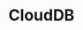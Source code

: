 ---
title: CloudDB
slug: clouddb
excerpt: Aan de slag met uw database binnen enkele klikken. OVH verzorgt de rest.
---